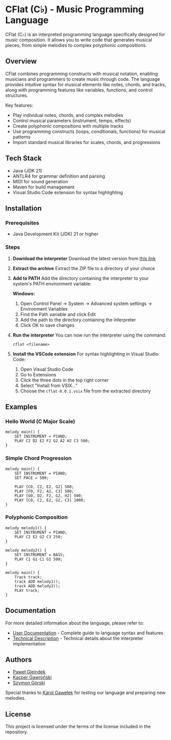 # CFlat (C♭) - Music Programming Language

CFlat (C♭) is an interpreted programming language specifically designed for music composition. It allows you to write code that generates musical pieces, from simple melodies to complex polyphonic compositions.

## Overview

CFlat combines programming constructs with musical notation, enabling musicians and programmers to create music through code. The language provides intuitive syntax for musical elements like notes, chords, and tracks, along with programming features like variables, functions, and control structures.

Key features:
- Play individual notes, chords, and complex melodies
- Control musical parameters (instrument, tempo, effects)
- Create polyphonic compositions with multiple tracks
- Use programming constructs (loops, conditionals, functions) for musical patterns
- Import standard musical libraries for scales, chords, and progressions

## Tech Stack

- Java (JDK 21)
- ANTLR4 for grammar definition and parsing
- MIDI for sound generation
- Maven for build management
- Visual Studio Code extension for syntax highlighting

## Installation

### Prerequisites
- Java Development Kit (JDK) 21 or higher

### Steps

1. **Download the interpreter**
   Download the latest version from [this link](https://drive.google.com/drive/folders/1ATRqf2of5x2dkOJZIdNhpwM69bydQftP?usp=sharing)

2. **Extract the archive**
   Extract the ZIP file to a directory of your choice

3. **Add to PATH**
   Add the directory containing the interpreter to your system's PATH environment variable:
   
   **Windows:**
   1. Open Control Panel → System → Advanced system settings → Environment Variables
   2. Find the Path variable and click Edit
   3. Add the path to the directory containing the interpreter
   4. Click OK to save changes

4. **Run the interpreter**
   You can now run the interpreter using the command:
   ```
   cflat <filename>
   ```

5. **Install the VSCode extension**
   For syntax highlighting in Visual Studio Code:
   1. Open Visual Studio Code
   2. Go to Extensions
   3. Click the three dots in the top right corner
   4. Select "Install from VSIX..."
   5. Choose the `cflat-0.0.1.vsix` file from the extracted directory

## Examples

### Hello World (C Major Scale)
```
melody main() {
    SET INSTRUMENT = PIANO;
    PLAY C2 D2 E2 F2 G2 A2 H2 C3 500;
}
```

### Simple Chord Progression
```
melody main() {
    SET INSTRUMENT = PIANO;
    SET PACE = 500;

    PLAY [C0, C2, E2, G2] 500;
    PLAY [F0, F2, A2, C3] 500;
    PLAY [G0, D2, F2, G2, H2] 500;
    PLAY [C0, C2, E2, G2, C3] 1000;
}
```

### Polyphonic Composition
```
melody melody1() {
    SET INSTRUMENT = PIANO;
    PLAY C2 E2 G2 C3 250;
}

melody melody2() {
    SET INSTRUMENT = BASS;
    PLAY C1 G1 C1 G1 500;
}

melody main() {
    Track track;
    track ADD melody1();
    track ADD melody2();
    PLAY track;
}
```

## Documentation

For more detailed information about the language, please refer to:

- [User Documentation](documentation_eng.md) - Complete guide to language syntax and features
- [Technical Description](technical_description_eng.md) - Technical details about the interpreter implementation

## Authors

- [Paweł Gleindek](https://github.com/pavlvs-91)
- [Kacper Gawroński](https://github.com/Gawronek69)
- [Szymon Górski](https://github.com/sggorski)

Special thanks to [Karol Gawełek](https://github.com/Fizroj) for testing our language and preparing new melodies.

## License

This project is licensed under the terms of the license included in the repository.
